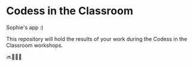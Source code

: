 # Codess in the Classroom

Sophie's app :) 

This repository will hold the results of your work during the Codess in the
Classroom workshops.

🔜🐶🐱🐰